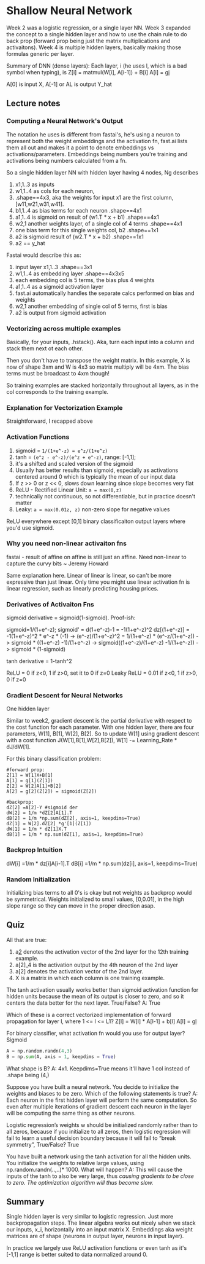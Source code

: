 # Shallow Neural Network

Week 2 was a logistic regression, or a single layer NN. Week 3 expanded the concept to a single hidden layer and how to use the chain rule to do back prop (forward prop being just the matrix multiplications and activaitons). Week 4 is multiple hidden layers, basically making those formulas generic per layer.

Summary of DNN (dense layers):
Each layer, i (he uses l, which is a bad symbol when typing), is
Z[i] = matmul(W[i], A[i-1]) + B[i]
A[i] = g[i](Z[i])

A[0] is input X, A[-1] or AL is output Y_hat


## Lecture notes

### Computing a Neural Network's Output
The notation he uses is different from fastai's, he's using a neuron to represent both the weight embeddings and the activation fn, fast.ai lists them all out and makes it a point to denote embeddings vs activations/parameters. Embeddings being numbers you're training and activations being numbers calculated from a fn.

So a single hidden layer NN with hidden layer having 4 nodes, Ng describes
1. x1,1..3 as inputs
1. w1,1..4 as cols for each neuron,
  1. .shape==4x3, aka the weights for input x1 are the first column, [w11,w21,w31,w41].
1. b1,1..4 as bias terms for each neuron .shape==4x1
1. a1,1..4 is sigmoid on result of (w1.T * x + b1) .shape==4x1
1. w2,1 another weights layer, of a single col of 4 terms .shape==4x1
1. one bias term for this single weights col, b2 .shape==1x1
1. a2 is sigmoid result of (w2.T * x + b2) .shape==1x1
1. a2 == y_hat

Fastai would describe this as:
1. input layer x1,1..3 .shape==3x1
1. w1,1..4 as embedding layer .shape==4x3x5
  1. each embedding col is 5 terms, the bias plus 4 weights
1. a1,1..4 as a sigmoid activation layer
  1. fast.ai automatically handles the separate calcs performed on bias and weights
1. w2,1 another embedding of single col of 5 terms, first is bias
1. a2 is output from sigmoid activation

### Vectorizing across multiple examples
Basically, for your inputs, .hstack(). Aka, turn each input into a column and stack them next ot each other.

Then you don't have to transpose the weight matrix. In this example, X is now of shape 3xm and W is 4x3 so matrix multiply will be 4xm. The bias terms must be broadcast to 4xm though!

So training examples are stacked horizontally throughout all layers, as in the col corresponds to the training example.

### Explanation for Vectorization Example
Straightforward, I recapped above

### Activation Functions
1. sigmoid = `1/(1+e^-z) = e^z/(1+e^z)`
1. tanh = `(e^z - e^-z)/(e^z + e^-z)`, range: [-1,1];
  1. it's a shifted and scaled version of the sigmoid
  1. Usually has better results than sigmoid, especially as activations centered around 0 which is typically the mean of our input data
  1. If z >> 0 or z << 0, slows down learning since slope becomes very flat
1. ReLU - Rectified Linear Unit: `a = max(0,z)`
  1. technically not continuous, so not differentiable, but in practice doesn't matter
  1. Leaky: `a = max(0.01z, z)` non-zero slope for negative values

ReLU everywhere except [0,1] binary classificaiton output layers where you'd use sigmoid.

### Why you need non-linear activaiton fns
fastai - result of affine on affine is still just an affine. Need non-linear to capture the curvy bits ~ Jeremy Howard

Same explanation here. Linear of linear is linear, so can't be more expressive than just linear. Only time you might use linear activation fn is linear regression, such as linearly predicting housing prices.

### Derivatives of Activaiton Fns
sigmoid derivative = sigmoid(1-sigmoid). Proof-ish:

sigmoid=1/(1+e^-z); sigmoid' = d(1+e^-z)-1 = -1(1+e^-z)^2 dz[(1+e^-z)] = -1(1+e^-z)^2 * e^-z * (-1) ->
(e^-z)/(1+e^-z)^2 = 1/(1+e^-z) * (e^-z/(1+e^-z)) -> sigmoid * ((1+e^-z) -1)/(1+e^-z) -> sigmoid((1+e^-z)/(1+e^-z) -1/(1+e^-z)) -> sigmoid * (1-sigmoid)

tanh derivative = 1-tanh^2

ReLU = 0 if z<0, 1 if z>0, set it to 0 if z=0
Leaky ReLU = 0.01 if z<0, 1 if z>0, 0 if z=0

### Gradient Descent for Neural Networks
One hidden layer

Similar to week2, gradient descent is the partial derivative with respect to the cost function for each parameter. With one hidden layer, there are four parameters, W[1], B[1], W[2], B[2]. So to update W[1] using gradient descent with a cost function J(W[1],B[1],W[2],B[2]), W[1] -= Learning_Rate * dJ/dW[1].

For this binary classification problem:
```
#forward prop:
Z[1] = W[1]X+B[1]
A[1] = g[1](Z[1])
Z[2] = W[2]A[1]+B[2]
A[2] = g[2](Z[2]) = sigmoid(Z[2])

#backprop:
dZ[2] =A[2]-Y #sigmoid der
dW[2] = 1/m *dZ[2]A[1].T
dB[2] = 1/m *np.sum(dZ[2], axis=1, keepdims=True)
dZ[1] = W[2].dZ[2] *g'[1](Z[1])
dW[1] = 1/m * dZ[1]X.T
dB[1] = 1/m * np.sum(dZ[1], axis=1, keepdims=True)
```

### Backprop Intuition
dW[i] =1/m * dz[i]A[i-1].T
dB[i] =1/m * np.sum(dz[i], axis=1, keepdims=True)

### Random Initialization
Initializing bias terms to all 0's is okay but not weights as backprop would be symmetrical. Weights initialized to small values, [0,0.01], in the high slope range so they can move in the proper direction asap.

## Quiz
All that are true:
1. a[2](12) denotes the activation vector of the 2nd layer for the 12th training example.
1. a[2]\_4 is the activation output by the 4th neuron of the 2nd layer
1. a[2] denotes the activation vector of the 2nd layer.
1. X is a matrix in which each column is one training example.

The tanh activation usually works better than sigmoid activation function for hidden units because the mean of its output is closer to zero, and so it centers the data better for the next layer. True/False? A: True

Which of these is a correct vectorized implementation of forward propagation for layer l, where 1 <= l <= L1?
Z[l] = W[l] * A[l-1] + b[l]
A[l] = g[l](Z[l])


For binary classifier, what activation fn would you use for output layer? Sigmoid
```python
A = np.random.randn(4,3)
B = np.sum(A, axis = 1, keepdims = True)
```
What shape is B? A: 4x1. Keepdims=True means it'll have 1 col instead of .shape being (4,)

Suppose you have built a neural network. You decide to initialize the weights and biases to be zero. Which of the following statements is true? A: Each neuron in the first hidden layer will perform the same computation. So even after multiple iterations of gradient descent each neuron in the layer will be computing the same thing as other neurons.

Logistic regression’s weights w should be initialized randomly rather than to all zeros, because if you initialize to all zeros, then logistic regression will fail to learn a useful decision boundary because it will fail to “break symmetry”, True/False? True


You have built a network using the tanh activation for all the hidden units. You initialize the weights to relative large values, using np.random.randn(..,..)* 1000. What will happen? A: This will cause the inputs of the tanh to also be very large, thus _causing gradients to be close to zero. The optimization algorithm will thus become slow._


## Summary
Single hidden layer is very similar to logistic regression. Just more backpropagation steps. The linear algebra works out nicely when we stack our inputs, x_i, horizontally into an input matrix X. Embeddings aka weight matrices are of shape (neurons in output layer, neurons in input layer).

In practice we largely use ReLU activation functions or even tanh as it's [-1,1] range is better suited to data normalized around 0.
